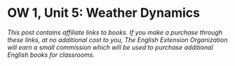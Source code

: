 
# OW 1, Unit 5: Weather Dynamics
*This post contains affiliate links to books. If you make a purchase through these links, at no additional cost to you, The English Extension Organization will earn a small commission which will be used to purchase additional English books for classrooms.* 
<!--stackedit_data:
eyJoaXN0b3J5IjpbLTEwMDgwMDA1ODNdfQ==
-->